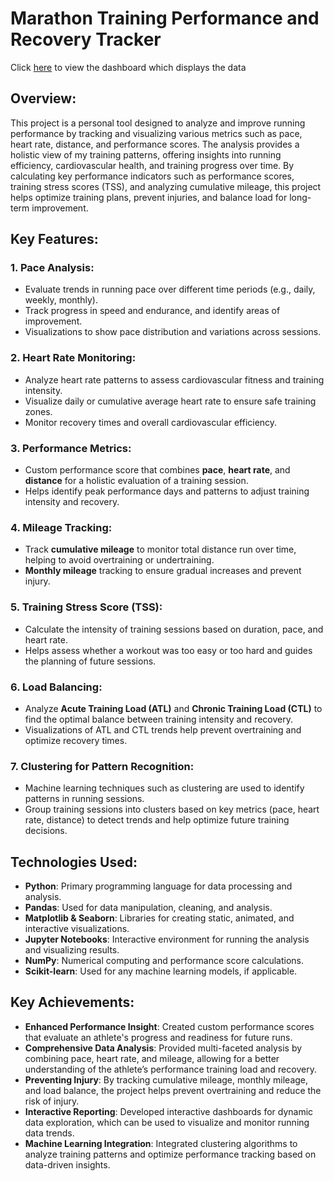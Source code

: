 # Marathon Training Performance and Recovery Tracker

Click [here](https://timb21.github.io/Marathon-Training-Performance-and-Recovery-Dashboard/Script/Script.html) to view the dashboard which displays the data
## Overview:
This project is a personal tool designed to analyze and improve running performance by tracking and visualizing various metrics such as pace, heart rate, distance, and performance scores. The analysis provides a holistic view of my training patterns, offering insights into running efficiency, cardiovascular health, and training progress over time. By calculating key performance indicators such as performance scores, training stress scores (TSS), and analyzing cumulative mileage, this project helps optimize training plans, prevent injuries, and balance load for long-term improvement. 

## Key Features:
### 1. **Pace Analysis**:
   - Evaluate trends in running pace over different time periods (e.g., daily, weekly, monthly).
   - Track progress in speed and endurance, and identify areas of improvement.
   - Visualizations to show pace distribution and variations across sessions.

### 2. **Heart Rate Monitoring**:
   - Analyze heart rate patterns to assess cardiovascular fitness and training intensity.
   - Visualize daily or cumulative average heart rate to ensure safe training zones.
   - Monitor recovery times and overall cardiovascular efficiency.

### 3. **Performance Metrics**:
   - Custom performance score that combines **pace**, **heart rate**, and **distance** for a holistic evaluation of a training session.
   - Helps identify peak performance days and patterns to adjust training intensity and recovery.

### 4. **Mileage Tracking**:
   - Track **cumulative mileage** to monitor total distance run over time, helping to avoid overtraining or undertraining.
   - **Monthly mileage** tracking to ensure gradual increases and prevent injury.

### 5. **Training Stress Score (TSS)**:
   - Calculate the intensity of training sessions based on duration, pace, and heart rate.
   - Helps assess whether a workout was too easy or too hard and guides the planning of future sessions.

### 6. **Load Balancing**:
   - Analyze **Acute Training Load (ATL)** and **Chronic Training Load (CTL)** to find the optimal balance between training intensity and recovery.
   - Visualizations of ATL and CTL trends help prevent overtraining and optimize recovery times.

### 7. Clustering for Pattern Recognition:
   - Machine learning techniques such as clustering are used to identify patterns in running sessions.  
   - Group training sessions into clusters based on key metrics (pace, heart rate, distance) to detect trends and help optimize future training decisions.


## Technologies Used:
- **Python**: Primary programming language for data processing and analysis.
- **Pandas**: Used for data manipulation, cleaning, and analysis.
- **Matplotlib & Seaborn**: Libraries for creating static, animated, and interactive visualizations.
- **Jupyter Notebooks**: Interactive environment for running the analysis and visualizing results.
- **NumPy**: Numerical computing and performance score calculations.
- **Scikit-learn**: Used for any machine learning models, if applicable.

## Key Achievements:
- **Enhanced Performance Insight**: Created custom performance scores that evaluate an athlete's progress and readiness for future runs.
- **Comprehensive Data Analysis**: Provided multi-faceted analysis by combining pace, heart rate, and mileage, allowing for a better understanding of the athlete’s performance training load and recovery.
- **Preventing Injury**: By tracking cumulative mileage, monthly mileage, and load balance, the project helps prevent overtraining and reduce the risk of injury.
- **Interactive Reporting**: Developed interactive dashboards for dynamic data exploration, which can be used to visualize and monitor running data trends.
- **Machine Learning Integration**: Integrated clustering algorithms to analyze training patterns and optimize performance tracking based on data-driven insights.
